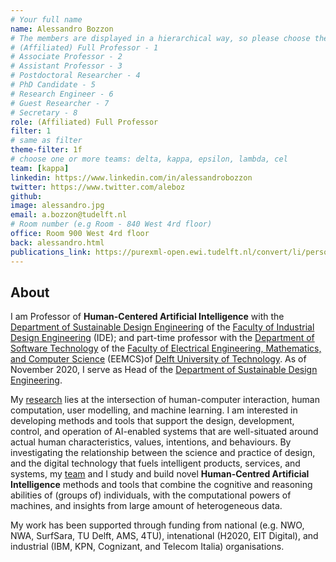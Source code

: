```yaml
---
# Your full name 
name: Alessandro Bozzon
# The members are displayed in a hierarchical way, so please choose the role (e.g. Full Professor, Assistant Professor etc) and filter number (e.g. 1, 2, 3) from this list:
# (Affiliated) Full Professor - 1
# Associate Professor - 2
# Assistant Professor - 3
# Postdoctoral Researcher - 4
# PhD Candidate - 5
# Research Engineer - 6 
# Guest Researcher - 7
# Secretary - 8
role: (Affiliated) Full Professor
filter: 1
# same as filter
theme-filter: 1f
# choose one or more teams: delta, kappa, epsilon, lambda, cel
team: [kappa]
linkedin: https://www.linkedin.com/in/alessandrobozzon
twitter: https://www.twitter.com/aleboz
github: 
image: alessandro.jpg
email: a.bozzon@tudelft.nl
# Room number (e.g Room - 840 West 4rd floor)
office: Room 900 West 4rd floor
back: alessandro.html
publications_link: https://purexml-open.ewi.tudelft.nl/convert/li/persons/cf21407c-8c4b-4ddd-b5f4-d68b9932b230
---
```


## About
I am Professor of **Human-Centered Artificial Intelligence** with the [Department of Sustainable Design Engineering](https://www.tudelft.nl/en/ide/about-ide/departments/design-engineering/) of the [Faculty of Industrial Design Engineering](https://www.tudelft.nl/en/ide/) (IDE); and part-time professor with the [Department of Software Technology](https://www.tudelft.nl/ewi/over-de-faculteit/afdelingen/software-technology/) of the [Faculty of Electrical Engineering, Mathematics, and Computer Science](https://www.tudelft.nl/en/eemcs/) (EEMCS)of [Delft University of Technology](https://www.tudelft.nl). As of November 2020, I serve as Head of the [Department of Sustainable Design Engineering](https://www.tudelft.nl/en/ide/about-ide/departments/design-engineering/).

My [research](https://www.alessandrobozzon.com/research/) lies at the intersection of human-computer interaction, human computation, user modelling, and machine learning. I am interested in developing methods and tools that support the design, development, control, and operation of AI-enabled systems that are well-situated around actual human characteristics, values, intentions, and behaviours. By investigating the relationship between the science and practice of design, and the digital technology that fuels intelligent products, services, and systems, my [team](https://www.alessandrobozzon.com/research/team) and I study and build novel **Human-Centred Artificial Intelligence**  methods and tools that combine the cognitive and reasoning abilities of (groups of) individuals, with the computational powers of machines, and insights from large amount of heterogeneous data.
     
My work has been supported through funding from national (e.g. NWO, NWA, SurfSara, TU Delft, AMS, 4TU), intenational (H2020, EIT Digital), and industrial (IBM, KPN, Cognizant, and Telecom Italia) organisations.

